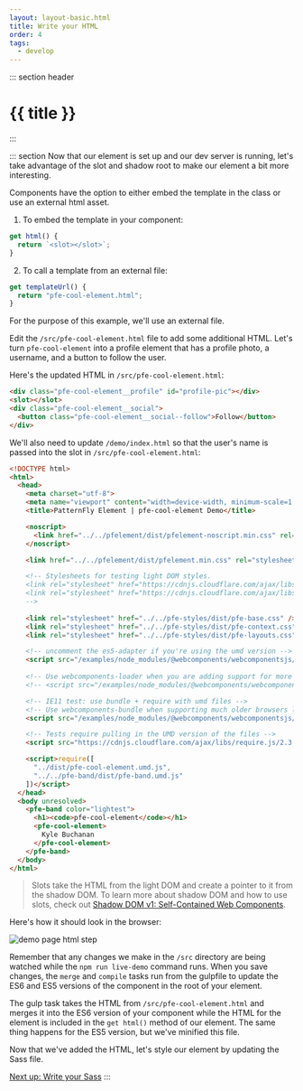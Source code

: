 ```yaml
---
layout: layout-basic.html
title: Write your HTML
order: 4
tags:
  - develop
---
```

<script type="module" src="/elements/pfe-cta/dist/pfe-cta.min.js"></script>

::: section header
# {{ title }}
:::

::: section
Now that our element is set up and our dev server is running, let's take advantage of the slot and shadow root to make our element a bit more interesting.

Components have the option to either embed the template in the class or use an external html asset.

1. To embed the template in your component:
  ```js
  get html() {
    return `<slot></slot>`;
  }
  ```
2. To call a template from an external file:
  ```js
  get templateUrl() {
    return "pfe-cool-element.html";
  }
  ```

For the purpose of this example, we'll use an external file.

Edit the `/src/pfe-cool-element.html` file to add some additional HTML. Let's turn `pfe-cool-element` into a profile element that has a profile photo, a username, and a button to follow the user.

Here's the updated HTML in `/src/pfe-cool-element.html`:

```html
<div class="pfe-cool-element__profile" id="profile-pic"></div>
<slot></slot>
<div class="pfe-cool-element__social">
  <button class="pfe-cool-element__social--follow">Follow</button>
</div>
```

We'll also need to update `/demo/index.html` so that the user's name is passed into the slot in `/src/pfe-cool-element.html`:

```html
<!DOCTYPE html>
<html>
  <head>
    <meta charset="utf-8">
    <meta name="viewport" content="width=device-width, minimum-scale=1.0, initial-scale=1.0, user-scalable=yes">
    <title>PatternFly Element | pfe-cool-element Demo</title>

    <noscript>
      <link href="../../pfelement/dist/pfelement-noscript.min.css" rel="stylesheet">
    </noscript>

    <link href="../../pfelement/dist/pfelement.min.css" rel="stylesheet">

    <!-- Stylesheets for testing light DOM styles.
    <link rel="stylesheet" href="https://cdnjs.cloudflare.com/ajax/libs/twitter-bootstrap/4.3.1/css/bootstrap-reboot.css">
    <link rel="stylesheet" href="https://cdnjs.cloudflare.com/ajax/libs/typebase.css/0.5.0/typebase.css">
    -->
    
    <link rel="stylesheet" href="../../pfe-styles/dist/pfe-base.css" />
    <link rel="stylesheet" href="../../pfe-styles/dist/pfe-context.css" />
    <link rel="stylesheet" href="../../pfe-styles/dist/pfe-layouts.css" />

    <!-- uncomment the es5-adapter if you're using the umd version -->
    <script src="/examples/node_modules/@webcomponents/webcomponentsjs/custom-elements-es5-adapter.js"></script>
    
    <!-- Use webcomponents-loader when you are adding support for more modern browsers -->
    <!-- <script src="/examples/node_modules/@webcomponents/webcomponentsjs/webcomponents-loader.js"></script> -->

    <!-- IE11 test: use bundle + require with umd files -->
    <!-- Use webcomponents-bundle when supporting much older browsers like IE11 -->
    <script src="/examples/node_modules/@webcomponents/webcomponentsjs/webcomponents-bundle.js"></script>

    <!-- Tests require pulling in the UMD version of the files -->
    <script src="https://cdnjs.cloudflare.com/ajax/libs/require.js/2.3.5/require.min.js"></script>

    <script>require([
      "../dist/pfe-cool-element.umd.js",
      "../../pfe-band/dist/pfe-band.umd.js"
    ])</script>
  </head>
  <body unresolved>
    <pfe-band color="lightest">
      <h1><code>pfe-cool-element</code></h1>
      <pfe-cool-element>
        Kyle Buchanan
      </pfe-cool-element>
    </pfe-band>
  </body>
</html>
```

> Slots take the HTML from the light DOM and create a pointer to it from the shadow DOM. To learn more about shadow DOM and how to use slots, check out [Shadow DOM v1: Self-Contained Web Components](https://developers.google.com/web/fundamentals/web-components/shadowdom).

Here's how it should look in the browser:

![demo page html step](/images/develop/develop-html.png)

Remember that any changes we make in the `/src` directory are being watched while the `npm run live-demo` command runs. When you save changes, the `merge` and `compile` tasks run from the gulpfile to update the ES6 and ES5 versions of the component in the root of your element.

The gulp task takes the HTML from `/src/pfe-cool-element.html` and merges it into the ES6 version of your component while the HTML for the element is included in the `get html()` method of our element. The same thing happens for the ES5 version, but we've minified this file. 

Now that we've added the HTML, let's style our element by updating the Sass file.

<pfe-cta>
  <a href="../sass">Next up: Write your Sass</a>
</pfe-cta>
:::